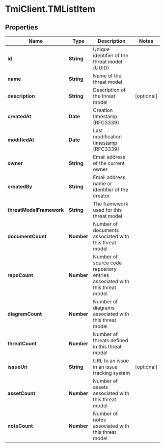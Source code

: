 # TmiClient.TMListItem

## Properties
Name | Type | Description | Notes
------------ | ------------- | ------------- | -------------
**id** | **String** | Unique identifier of the threat model (UUID) | 
**name** | **String** | Name of the threat model | 
**description** | **String** | Description of the threat model | [optional] 
**createdAt** | **Date** | Creation timestamp (RFC3339) | 
**modifiedAt** | **Date** | Last modification timestamp (RFC3339) | 
**owner** | **String** | Email address of the current owner | 
**createdBy** | **String** | Email address, name or identifier of the creator | 
**threatModelFramework** | **String** | The framework used for this threat model | 
**documentCount** | **Number** | Number of documents associated with this threat model | 
**repoCount** | **Number** | Number of source code repository entries associated with this threat model | 
**diagramCount** | **Number** | Number of diagrams associated with this threat model | 
**threatCount** | **Number** | Number of threats defined in this threat model | 
**issueUri** | **String** | URL to an issue in an issue tracking system | [optional] 
**assetCount** | **Number** | Number of assets associated with this threat model | 
**noteCount** | **Number** | Number of notes associated with this threat model | 
